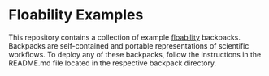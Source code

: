 # Floability Examples


This repository contains a collection of example [floability](https://github.com/floability/floability-cli) backpacks. Backpacks are self-contained and portable representations of scientific workflows. To deploy any of these backpacks, follow the instructions in the README.md file located in the respective backpack directory.
